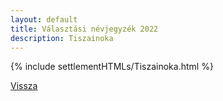 ```yaml
---
layout: default
title: Választási névjegyzék 2022
description: Tiszainoka
---
```


{% include settlementHTMLs/Tiszainoka.html %}

[Vissza](./)
